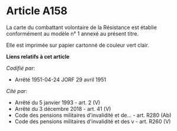 # Article A158

La carte du combattant volontaire de la Résistance est établie conformément au modèle n° 1 annexé au présent titre.

Elle est imprimée sur papier cartonné de couleur vert clair.

**Liens relatifs à cet article**

_Codifié par_:

  - Arrêté 1951-04-24 JORF 29 avril 1951

_Cité par_:

  - Arrêté du 5 janvier 1993 - art. 2 (V)
  - Arrêté du 3 décembre 2018 - art. 41 (V)
  - Code des pensions militaires d'invalidité et de... - art. R280 (Ab)
  - Code des pensions militaires d'invalidité et des v - art. R260 (V)
